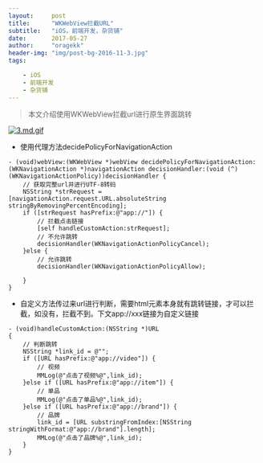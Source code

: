 ```yaml
---
layout:     post
title:      "WKWebView拦截URL"
subtitle:   "iOS，前端开发，杂货铺"
date:       2017-05-27
author:     "oragekk"
header-img: "img/post-bg-2016-11-3.jpg"
tags:

    - iOS
    - 前端开发
    - 杂货铺 
---
```

> 本文介绍使用WKWebView拦截url进行原生界面跳转

[![3.md.gif](https://storage1.cuntuku.com/2017/05/27/3.md.gif)](https://cuntuku.com/image/48Ct0)

* 使用代理方法decidePolicyForNavigationAction

``` objc
- (void)webView:(WKWebView *)webView decidePolicyForNavigationAction:(WKNavigationAction *)navigationAction decisionHandler:(void (^)(WKNavigationActionPolicy))decisionHandler {
    // 获取完整url并进行UTF-8转码
    NSString *strRequest = [navigationAction.request.URL.absoluteString stringByRemovingPercentEncoding];
    if ([strRequest hasPrefix:@"app://"]) {
        // 拦截点击链接
        [self handleCustomAction:strRequest];
        // 不允许跳转
      	decisionHandler(WKNavigationActionPolicyCancel);
    }else {
    	// 允许跳转
        decisionHandler(WKNavigationActionPolicyAllow);
        
    }
}
```

* 自定义方法传过来url进行判断，需要html元素本身就有跳转链接，才可以拦截，如没有，拦截不到。下文app://xxx链接为自定义链接

``` objc
- (void)handleCustomAction:(NSString *)URL
{
    // 判断跳转
    NSString *link_id = @"";
    if ([URL hasPrefix:@"app://video"]) {
        // 视频
        MMLog(@"点击了视频%@",link_id);
    }else if ([URL hasPrefix:@"app://item"]) {
        // 单品
        MMLog(@"点击了单品%@",link_id);
    }else if ([URL hasPrefix:@"app://brand"]) {
        // 品牌
        link_id = [URL substringFromIndex:[NSString stringWithFormat:@"app://brand"].length];
        MMLog(@"点击了品牌%@",link_id);
    }
}
```